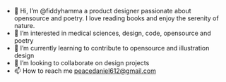 - 👋 Hi, I’m @fiddyhamma a product designer passionate about opensource and poetry. I love reading books and enjoy the serenity of nature.
- 👀 I’m interested in medical sciences, design, code, opensource and poetry
- 🌱 I’m currently learning to contribute to opensource and illustration design
- 💞️ I’m looking to collaborate on design projects
- 📫 How to reach me peacedaniel612@gmail.com

<!---
fiddyhamma/fiddyhamma is a ✨ special ✨ repository because its `README.md` (this file) appears on your GitHub profile.
You can click the Preview link to take a look at your changes.
--->

